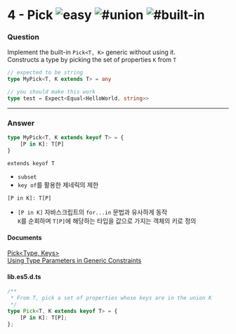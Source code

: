 # 4 - Pick <img src="https://img.shields.io/badge/-easy-7aad0c" alt="easy"/> <img src="https://img.shields.io/badge/-%23union-999" alt="#union"/> <img src="https://img.shields.io/badge/-%23built--in-999" alt="#built-in"/></h1>

### Question
Implement the built-in `Pick<T, K>` generic without using it.  
Constructs a type by picking the set of properties `K` from `T`
```ts
// expected to be string
type MyPick<T, K extends T> = any
```
```ts
// you should make this work
type test = Expect<Equal<HelloWorld, string>>
```

---
### Answer
```ts
type MyPick<T, K extends keyof T> = {
    [P in K]: T[P]
}
```

`extends keyof T` 
- `subset`  
- `key of`를 활용한 제네릭의 제한   

`[P in K]: T[P]`
- `[P in K]` 자바스크립트의 `for...in` 문법과 유사하게 동작   
    `K`를 순회하며 `T[P]`에 해당하는 타입을 값으로 가지는 객체의 키로 정의 


#### Documents
[Pick<Type, Keys>](https://www.typescriptlang.org/docs/handbook/utility-types.html#picktype-keys)  
[Using Type Parameters in Generic Constraints](https://www.typescriptlang.org/docs/handbook/2/generics.html#using-type-parameters-in-generic-constraints)

#### lib.es5.d.ts
```ts
/**
 * From T, pick a set of properties whose keys are in the union K
 */
type Pick<T, K extends keyof T> = {
    [P in K]: T[P];
};
```
